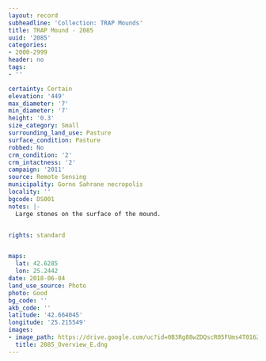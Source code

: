 ```yaml
---
layout: record
subheadline: 'Collection: TRAP Mounds'
title: TRAP Mound - 2085
uuid: '2085'
categories:
- 2000-2999
header: no
tags:
- ''

certainty: Certain
elevation: '449'
max_diameter: '7'
min_diameter: '7'
height: '0.3'
size_category: Small
surrounding_land_use: Pasture
surface_condition: Pasture
robbed: No
crm_condition: '2'
crm_intactness: '2'
campaign: '2011'
source: Remote Sensing
municipality: Gorno Sahrane necropolis
locality: ''
bgcode: DS001
notes: |-
  Large stones on the surface of the mound.


rights: standard


maps:
  lat: 42.6285
  lon: 25.2442
date: 2018-06-04
land_use_source: Photo
photo: Good
bg_code: ''
akb_code: ''
latitude: '42.664045'
longitude: '25.215549'
images:
- image_path: https://drive.google.com/uc?id=0B3Rg88wZDQscR05FUms4T016ZlE
  title: 2085_Overview_E.dng
---
```

